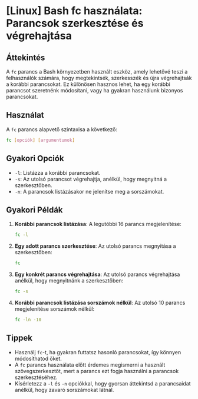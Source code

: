 # [Linux] Bash fc használata: Parancsok szerkesztése és végrehajtása

## Áttekintés
A `fc` parancs a Bash környezetben használt eszköz, amely lehetővé teszi a felhasználók számára, hogy megtekintsék, szerkesszék és újra végrehajtsák a korábbi parancsokat. Ez különösen hasznos lehet, ha egy korábbi parancsot szeretnénk módosítani, vagy ha gyakran használunk bizonyos parancsokat.

## Használat
A `fc` parancs alapvető szintaxisa a következő:

```bash
fc [opciók] [argumentumok]
```

## Gyakori Opciók
- `-l`: Listázza a korábbi parancsokat.
- `-s`: Az utolsó parancsot végrehajtja, anélkül, hogy megnyitná a szerkesztőben.
- `-n`: A parancsok listázásakor ne jelenítse meg a sorszámokat.

## Gyakori Példák
1. **Korábbi parancsok listázása**:
   A legutóbbi 16 parancs megjelenítése:
   ```bash
   fc -l
   ```

2. **Egy adott parancs szerkesztése**:
   Az utolsó parancs megnyitása a szerkesztőben:
   ```bash
   fc
   ```

3. **Egy konkrét parancs végrehajtása**:
   Az utolsó parancs végrehajtása anélkül, hogy megnyitnánk a szerkesztőben:
   ```bash
   fc -s
   ```

4. **Korábbi parancsok listázása sorszámok nélkül**:
   Az utolsó 10 parancs megjelenítése sorszámok nélkül:
   ```bash
   fc -ln -10
   ```

## Tippek
- Használj `fc`-t, ha gyakran futtatsz hasonló parancsokat, így könnyen módosíthatod őket.
- A `fc` parancs használata előtt érdemes megismerni a használt szövegszerkesztőt, mert a parancs ezt fogja használni a parancsok szerkesztéséhez.
- Kísérletezz a `-l` és `-n` opciókkal, hogy gyorsan áttekintsd a parancsaidat anélkül, hogy zavaró sorszámokat látnál.